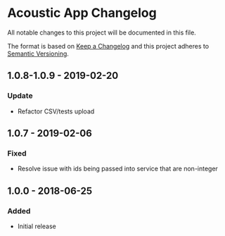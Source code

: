 # Acoustic App Changelog

All notable changes to this project will be documented in this file.

The format is based on [Keep a Changelog](http://keepachangelog.com/) and this project adheres to [Semantic Versioning](http://semver.org/).

## 1.0.8-1.0.9 - 2019-02-20
### Update
- Refactor CSV/tests upload

## 1.0.7 - 2019-02-06
### Fixed
- Resolve issue with ids being passed into service that are non-integer


## 1.0.0 - 2018-06-25
### Added
- Initial release
